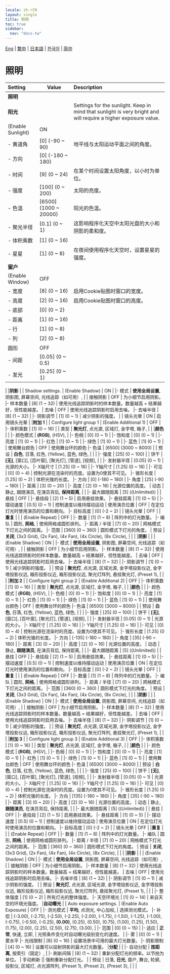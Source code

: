 ```yaml
---
locale: zh-rCN
layout: single
title: 照明
toc: true
sidebar:
  nav: "docs-tw"
---
```

[Eng](/dancexr/menu/2025.4/scene/lighting) | [繁中](/tw/dancexr/menu/2025.4/scene/lighting) | [日本語](/jp/dancexr/menu/2025.4/scene/lighting) | [한국어](/kr/dancexr/menu/2025.4/scene/lighting) | [简中](/zh/dancexr/menu/2025.4/scene/lighting)

# 照明



| Setting | Value | Description |
| :--- | --- | :--- |
|**照明** | | 
|**阳光** | | Settings for the sunlight. Keep in mind that sunlight is very bright and will require a higher exposure value.
| (Enable Sunlight) | ON | 
|- 黄道角 | [0] (-90 ~ 90) | 地平线与太阳运动平面之间的角度。
|- 方向 | [0] (-180 ~ 180) | 
|- 时间 | [9] (0 ~ 24) | 在某个时间设置太阳角度，以小时为单位。
|- 强度 | [100] (0 ~ 200) | 太阳的亮度。
|- 色温 | [6500] (1000 ~ 20000) | 阳光的色温。
|- 聚光半径 | [0.1] (0 ~ 1) | 这影响程序化天空中太阳光盘的大小和阴影的柔和度。
|- 体积乘数 | [1] (0 ~ 16) | 
|- 星星 | [1] (0 ~ 8) | 在夜间使用程序化天空时，设置星星的强度。
|**窗户** | | 
| (Enable Window) | OFF | 
|- 宽度 | [8] (0 ~ 16) | 启用Cookie贴图时窗口的宽度。
|- 高度 | [2] (0 ~ 16) | 启用Cookie贴图时窗口的高度。
|- 底部 | [0] (0 ~ 2) | 
|- 距离 | [1] (0 ~ 16) | 
|- 行 | [1] (0 ~ 8) | 
|- 列 | [2] (0 ~ 8) | 
| 圆形 | OFF | 
|- 间距 | [0.05] (0 ~ 0.5) | 
|- 发光 | [0.25] (0 ~ 1) | 
|
|**阴影** | | Shadow settings.
| (Enable Shadow) | ON | 
|- 模式 | **使用全局设置**, 阴影图, 屏幕空间, 光线追踪（如可用）,  | 
| 接触阴影 | OFF | 为小细节启用阴影。
|- 样本数量 | [8] (1 ~ 32) | 使用光线追踪阴影时的样本数量。数量越高 = 结果越好，但性能越差。
| 去噪 | OFF | 使用光线追踪阴影时启用去噪。
|- 去噪半径 | [8] (1 ~ 32) | 
|- 阴影调节 | [1] (0 ~ 1) | 减少阴影的强度。
|
| 镜头光晕 | ON | 启用镜头光晕
|
|**附加 1** | | Configure light group 1
| (Enable Additional 1) | OFF | 
|- 体积乘数 | [1] (0 ~ 16) | 
| 类型 | **聚光灯**, 点光源, 区域灯, 金字塔, 箱子,  |  |
|**颜色** | | 
|- 颜色模式 | **(RGB)**, (HSV),  | 
|- 色相 | [0] (0 ~ 1) | 
|- 饱和度 | [0] (0 ~ 1) | 
|- 亮度 | [1] (0 ~ 1) | 
|- 红色 | [1] (0 ~ 1) | 
|- 绿色 | [1] (0 ~ 1) | 
|- 蓝色 | [1] (0 ~ 1) | 
| 使用舞台颜色 | OFF | 使用舞台环的颜色
|- 色温 | [6500] (3000 ~ 8000) | 
| 预设 | **白色**, 日落, 红色, (Yellow), 蓝色, 绿色,  |  |
|
|- 强度 | [25] (0 ~ 100) | 
| 饼干 | **[无]**, [窗口], [百叶窗], [聚光灯], [管道], [视频],  |  |
|- 发射器半径 | [0.05] (0 ~ 1) | 光源的大小。
|- X轴尺寸 | [1.25] (0 ~ 16) | 
|- Y轴尺寸 | [1.25] (0 ~ 16) | 
|- 可见 | [0] (0 ~ 4) | 控制光源在渲染时的亮度。设置为0使其不可见。
|- 锥形长度 | [1.25] (0 ~ 2) | 体积光锥的长度。
|- 方向 | [0] (-180 ~ 180) | 
|- 角度 | [25] (-90 ~ 180) | 
|- 距离 | [3] (0 ~ 20) | 
|- 高度 | [2] (0 ~ 16) | 光源位置的高度。
| 动态 | 静止, 跟随演员, 在演员背后, **保持距离**,  |  |
|- 最大跟随距离 | [5] ((Unlimited)) | 
| 悬挂 | OFF | 
|- 悬挂段 | [2] (1 ~ 5) | 启用悬挂效果。
|- 悬挂距离 | [1] (0 ~ 5) | 
|- 摆动速度 | [0.5] (0 ~ 1) | 控制速度以维持摆动运动
| 使用演员位置 | OFF | 在定位灯光时使用演员的位置和朝向。
|- 目标高度 | [0] (-2 ~ 2) | 
| 镜头光晕 | OFF | 
|**重复** | | 
| (Enable Repeat) | OFF | 
|- 数量 | [1] (1 ~ 8) | 阵列中的灯光数量。
|- 编队 | 圆形, **网格**,  | 使用网格或圆形排列。
|- 距离 / 半径 | [7] (0 ~ 20) | 网格模式下灯光之间的距离。
|- 范围 | [360] (0 ~ 360) | 圆形模式下灯光的角度。
| 预设 | **关闭**, (3x3 Grid), (2x Fan), (4x Fan), (4x Circle), (8x Circle),  |  |
|
|**阴影** | | 
| (Enable Shadow) | ON | 
|- 模式 | **使用全局设置**, 阴影图, 屏幕空间, 光线追踪（如可用）,  | 
| 接触阴影 | OFF | 为小细节启用阴影。
|- 样本数量 | [8] (1 ~ 32) | 使用光线追踪阴影时的样本数量。数量越高 = 结果越好，但性能越差。
| 去噪 | OFF | 使用光线追踪阴影时启用去噪。
|- 去噪半径 | [8] (1 ~ 32) | 
|- 阴影调节 | [1] (0 ~ 1) | 减少阴影的强度。
|
| 预设 | **聚光灯**, 点光源, 区域光源, 金字塔投影仪近, 金字塔投影仪远, 箱形投影仪近, 箱形投影仪远, 聚光灯阵列, 悬挂聚光灯, (Preset 1),  |  |
|
|**附加 2** | | Configure light group 2
| (Enable Additional 2) | OFF | 
|- 体积乘数 | [1] (0 ~ 16) | 
| 类型 | **聚光灯**, 点光源, 区域灯, 金字塔, 箱子,  |  |
|**颜色** | | 
|- 颜色模式 | **(RGB)**, (HSV),  | 
|- 色相 | [0] (0 ~ 1) | 
|- 饱和度 | [0] (0 ~ 1) | 
|- 亮度 | [1] (0 ~ 1) | 
|- 红色 | [1] (0 ~ 1) | 
|- 绿色 | [1] (0 ~ 1) | 
|- 蓝色 | [1] (0 ~ 1) | 
| 使用舞台颜色 | OFF | 使用舞台环的颜色
|- 色温 | [6500] (3000 ~ 8000) | 
| 预设 | **白色**, 日落, 红色, (Yellow), 蓝色, 绿色,  |  |
|
|- 强度 | [25] (0 ~ 100) | 
| 饼干 | **[无]**, [窗口], [百叶窗], [聚光灯], [管道], [视频],  |  |
|- 发射器半径 | [0.05] (0 ~ 1) | 光源的大小。
|- X轴尺寸 | [1.25] (0 ~ 16) | 
|- Y轴尺寸 | [1.25] (0 ~ 16) | 
|- 可见 | [0] (0 ~ 4) | 控制光源在渲染时的亮度。设置为0使其不可见。
|- 锥形长度 | [1.25] (0 ~ 2) | 体积光锥的长度。
|- 方向 | [-135] (-180 ~ 180) | 
|- 角度 | [35] (-90 ~ 180) | 
|- 距离 | [3] (0 ~ 20) | 
|- 高度 | [2] (0 ~ 16) | 光源位置的高度。
| 动态 | 静止, **跟随演员**, 在演员背后, 保持距离,  |  |
|- 最大跟随距离 | [5] ((Unlimited)) | 
| 悬挂 | OFF | 
|- 悬挂段 | [2] (1 ~ 5) | 启用悬挂效果。
|- 悬挂距离 | [1] (0 ~ 5) | 
|- 摆动速度 | [0.5] (0 ~ 1) | 控制速度以维持摆动运动
| 使用演员位置 | ON | 在定位灯光时使用演员的位置和朝向。
|- 目标高度 | [0] (-2 ~ 2) | 
| 镜头光晕 | OFF | 
|**重复** | | 
| (Enable Repeat) | OFF | 
|- 数量 | [1] (1 ~ 8) | 阵列中的灯光数量。
|- 编队 | 圆形, **网格**,  | 使用网格或圆形排列。
|- 距离 / 半径 | [7] (0 ~ 20) | 网格模式下灯光之间的距离。
|- 范围 | [360] (0 ~ 360) | 圆形模式下灯光的角度。
| 预设 | **关闭**, (3x3 Grid), (2x Fan), (4x Fan), (4x Circle), (8x Circle),  |  |
|
|**阴影** | | 
| (Enable Shadow) | ON | 
|- 模式 | **使用全局设置**, 阴影图, 屏幕空间, 光线追踪（如可用）,  | 
| 接触阴影 | OFF | 为小细节启用阴影。
|- 样本数量 | [8] (1 ~ 32) | 使用光线追踪阴影时的样本数量。数量越高 = 结果越好，但性能越差。
| 去噪 | OFF | 使用光线追踪阴影时启用去噪。
|- 去噪半径 | [8] (1 ~ 32) | 
|- 阴影调节 | [1] (0 ~ 1) | 减少阴影的强度。
|
| 预设 | **聚光灯**, 点光源, 区域光源, 金字塔投影仪近, 金字塔投影仪远, 箱形投影仪近, 箱形投影仪远, 聚光灯阵列, 悬挂聚光灯, (Preset 1),  |  |
|
|**附加 3** | | Configure light group 3
| (Enable Additional 3) | OFF | 
|- 体积乘数 | [1] (0 ~ 16) | 
| 类型 | **聚光灯**, 点光源, 区域灯, 金字塔, 箱子,  |  |
|**颜色** | | 
|- 颜色模式 | **(RGB)**, (HSV),  | 
|- 色相 | [0] (0 ~ 1) | 
|- 饱和度 | [0] (0 ~ 1) | 
|- 亮度 | [1] (0 ~ 1) | 
|- 红色 | [1] (0 ~ 1) | 
|- 绿色 | [1] (0 ~ 1) | 
|- 蓝色 | [1] (0 ~ 1) | 
| 使用舞台颜色 | OFF | 使用舞台环的颜色
|- 色温 | [6500] (3000 ~ 8000) | 
| 预设 | **白色**, 日落, 红色, (Yellow), 蓝色, 绿色,  |  |
|
|- 强度 | [25] (0 ~ 100) | 
| 饼干 | **[无]**, [窗口], [百叶窗], [聚光灯], [管道], [视频],  |  |
|- 发射器半径 | [0.05] (0 ~ 1) | 光源的大小。
|- X轴尺寸 | [1.25] (0 ~ 16) | 
|- Y轴尺寸 | [1.25] (0 ~ 16) | 
|- 可见 | [0] (0 ~ 4) | 控制光源在渲染时的亮度。设置为0使其不可见。
|- 锥形长度 | [1.25] (0 ~ 2) | 体积光锥的长度。
|- 方向 | [135] (-180 ~ 180) | 
|- 角度 | [35] (-90 ~ 180) | 
|- 距离 | [3] (0 ~ 20) | 
|- 高度 | [2] (0 ~ 16) | 光源位置的高度。
| 动态 | 静止, **跟随演员**, 在演员背后, 保持距离,  |  |
|- 最大跟随距离 | [5] ((Unlimited)) | 
| 悬挂 | OFF | 
|- 悬挂段 | [2] (1 ~ 5) | 启用悬挂效果。
|- 悬挂距离 | [1] (0 ~ 5) | 
|- 摆动速度 | [0.5] (0 ~ 1) | 控制速度以维持摆动运动
| 使用演员位置 | ON | 在定位灯光时使用演员的位置和朝向。
|- 目标高度 | [0] (-2 ~ 2) | 
| 镜头光晕 | OFF | 
|**重复** | | 
| (Enable Repeat) | OFF | 
|- 数量 | [1] (1 ~ 8) | 阵列中的灯光数量。
|- 编队 | 圆形, **网格**,  | 使用网格或圆形排列。
|- 距离 / 半径 | [7] (0 ~ 20) | 网格模式下灯光之间的距离。
|- 范围 | [360] (0 ~ 360) | 圆形模式下灯光的角度。
| 预设 | **关闭**, (3x3 Grid), (2x Fan), (4x Fan), (4x Circle), (8x Circle),  |  |
|
|**阴影** | | 
| (Enable Shadow) | ON | 
|- 模式 | **使用全局设置**, 阴影图, 屏幕空间, 光线追踪（如可用）,  | 
| 接触阴影 | OFF | 为小细节启用阴影。
|- 样本数量 | [8] (1 ~ 32) | 使用光线追踪阴影时的样本数量。数量越高 = 结果越好，但性能越差。
| 去噪 | OFF | 使用光线追踪阴影时启用去噪。
|- 去噪半径 | [8] (1 ~ 32) | 
|- 阴影调节 | [1] (0 ~ 1) | 减少阴影的强度。
|
| 预设 | **聚光灯**, 点光源, 区域光源, 金字塔投影仪近, 金字塔投影仪远, 箱形投影仪近, 箱形投影仪远, 聚光灯阵列, 悬挂聚光灯, (Preset 1),  |  |
|
|- 整体强度 | [1] (0 ~ 2) | 所有灯光的整体强度。
|- 天空环境光 | [1] (0 ~ 14) | 来自天空的环境光强度。
|**自动曝光** | | Auto exposure settings.
| (Enable Auto Exposure) | OFF | 
|- 测光模式 | **平均**, 点测光, 中心加权,  | 选择测光模式。
|- 补偿 | (-3.00), (-2.75), (-2.50), (-2.25), (-2.00), (-1.75), (-1.50), (-1.25), (-1.00), (-0.75), (-0.50), (-0.25), **(0.00)**, (0.25), (0.50), (0.75), (1.00), (1.25), (1.50), (1.75), (2.00), (2.25), (2.50), (2.75), (3.00),  | 
|- 范围 | [0] (0 ~ 15) | 
|- 适应 | **正常**, 快速, 立即,  | 光照条件变化时自动曝光级别变化的速度。
|
|- 雾 | [0] (0 ~ 1) | 雾水平
|- 光线限制 | [8] (0 ~ 16) | 设置场景中可用的最大灯光数量。
|- 阴影限制 | [4] (0 ~ 16) | 设置可以投射阴影的最大灯光数量。
|**分配** | | 
|- 自动分配 | **按距离**, 按索引（固定）,  | 
|- 刷新间隔 | [8] (1 ~ 32) | 重新分配灯光的频率。以节拍为单位。
| 手动刷新 || 强制重新分配灯光。
|
| 预设 | 日落, **日光**, 窗户, 舞台, 轮廓, 投影仪, 区域灯, 点光源阵列, (Preset 1), (Preset 2), (Preset 3),  |  |
|
